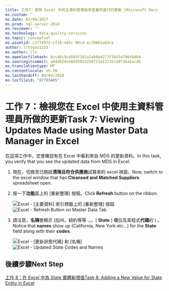 ```yaml
---
title: 工作7：使用 Excel 中的主資料管理員來查看所進行的更新 |Microsoft Docs
ms.custom: ''
ms.date: 03/09/2017
ms.prod: sql-server-2014
ms.reviewer: ''
ms.technology: data-quality-services
ms.topic: conceptual
ms.assetid: c2ff4972-cf18-4d5c-98cd-ec78861a63ce
author: lrtoyou1223
ms.author: lle
ms.openlocfilehash: bcc46c9ca565f162a2ab8b4273f3b314790f6db4
ms.sourcegitcommit: ad4d92dce894592a259721a1571b1d8736abacdb
ms.translationtype: MT
ms.contentlocale: zh-TW
ms.lasthandoff: 08/04/2020
ms.locfileid: "87703485"
---
```

# <a name="task-7-viewing-updates-made-using-master-data-manager-in-excel"></a><span data-ttu-id="23c39-102">工作 7：檢視您在 Excel 中使用主資料管理員所做的更新</span><span class="sxs-lookup"><span data-stu-id="23c39-102">Task 7: Viewing Updates Made using Master Data Manager in Excel</span></span>
  <span data-ttu-id="23c39-103">在這項工作中，您會確認有在 Excel 中看到來自 MDS 的更新資料。</span><span class="sxs-lookup"><span data-stu-id="23c39-103">In this task, you verify that you see the updated data from MDS in Excel.</span></span>

1.  <span data-ttu-id="23c39-104">現在，切換至已開啟**清理且符合供應商**試算表的 excel 視窗。</span><span class="sxs-lookup"><span data-stu-id="23c39-104">Now, switch to the excel window that has **Cleansed and Matched Suppliers** spreadsheet open.</span></span>

2.  <span data-ttu-id="23c39-105">按一下**功能**區上的 [重新整理] 按鈕。</span><span class="sxs-lookup"><span data-stu-id="23c39-105">Click **Refresh** button on the ribbon.</span></span>

     <span data-ttu-id="23c39-106">![Excel - [主要資料] 索引標籤上的 [重新整理] 按鈕](../../2014/tutorials/media/et-viewupdatesmadeusingmdminexcel-01.jpg "Excel - [主要資料] 索引標籤上的 [重新整理] 按鈕")</span><span class="sxs-lookup"><span data-stu-id="23c39-106">![Excel - Refresh Button on Master Data Tab](../../2014/tutorials/media/et-viewupdatesmadeusingmdminexcel-01.jpg "Excel - Refresh Button on Master Data Tab")</span></span>

3.  <span data-ttu-id="23c39-107">請注意，**名稱**會顯示 (加州，紐約等等 .。。[ **State** ] 欄位及其程式**代碼**的 ) 。</span><span class="sxs-lookup"><span data-stu-id="23c39-107">Notice that **names** show up (California, New York etc...) for the **State** field along with their **codes**.</span></span>

     <span data-ttu-id="23c39-108">![Excel - [更新狀態代碼] 和 [名稱]](../../2014/tutorials/media/et-viewupdatesmadeusingmdminexcel-02.jpg "Excel - [更新狀態代碼] 和 [名稱]")</span><span class="sxs-lookup"><span data-stu-id="23c39-108">![Excel - Updated State Codes and Names](../../2014/tutorials/media/et-viewupdatesmadeusingmdminexcel-02.jpg "Excel - Updated State Codes and Names")</span></span>

## <a name="next-step"></a><span data-ttu-id="23c39-109">後續步驟</span><span class="sxs-lookup"><span data-stu-id="23c39-109">Next Step</span></span>
 [<span data-ttu-id="23c39-110">工作 8：在 Excel 中為 State 實體新增值</span><span class="sxs-lookup"><span data-stu-id="23c39-110">Task 8: Adding a New Value for State Entity in Excel</span></span>](../../2014/tutorials/task-8-adding-a-new-value-for-state-entity-in-excel.md)


